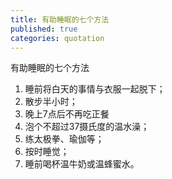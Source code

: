 ```yaml
---
title: 有助睡眠的七个方法
published: true
categories: quotation
---
```


有助睡眠的七个方法
1. 睡前将白天的事情与衣服一起脱下；
2. 散步半小时；
3. 晚上7点后不再吃正餐
4. 泡个不超过37摄氏度的温水澡；
5. 练太极拳、瑜伽等；
6. 按时睡觉；
7. 睡前喝杯温牛奶或温蜂蜜水。